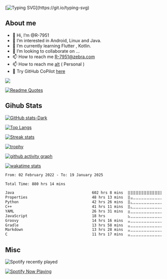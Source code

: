 [![Typing SVG](https://readme-typing-svg.demolab.com?font=Fira+Code&pause=1000&width=435&lines=Hi%2C+I'm+Rahul;Welcome+to+my+Profile!;Check+it+out!)](https://git.io/typing-svg)

## About me 
- 👋 Hi, I’m @R-7951
- 👀 I’m interested in Android, Linux and Java.
- 🌱 I’m currently learning Flutter , Kotlin.
- 💞️ I’m looking to collaborate on ...
- 📫 How to reach me R-7951@zebra.com
- 📫 How to reach me [alt](https://github.com/cptmacp) ( Personal ) 
- :robot: Try GitHub CoPilot [here](https://copilot.github.com/)

![](https://komarev.com/ghpvc/?username=r-7951&style=for-the-badge)

[![Readme Quotes](https://quotes-github-readme.vercel.app/api?type=horizontal&theme=dark)](https://github.com/piyushsuthar/github-readme-quotes)

## Gihub Stats

[![GitHub stats-Dark](https://github-readme-stats.vercel.app/api?username=R-7951&show_icons=true&theme=dark#gh-dark-mode-only)](https://github.com/R-7951/R-7951) 

[![Top Langs](https://github-readme-stats.vercel.app/api/top-langs/?username=R-7951&theme=dark)](https://github.com/R-7951/R-7951) 

[![Streak stats](https://github-readme-streak-stats.herokuapp.com/?user=R-7951&theme=dark)](https://github.com/R-7951/R-7951) 

[![trophy](https://github-profile-trophy.vercel.app/?username=r-7951&theme=onedark)](https://github.com/r-7951/github-profile-trophy)

[![github activity graph](https://github-readme-activity-graph.vercel.app/graph?username=r-7951&bg_color=000000&color=6CE287&line=FFEE4A&point=FE9600)](https://vineelsai.com)


[![wakatime stats](https://github-readme-stats.vercel.app/api/wakatime?username=r7951&theme=dark)](https://github.com/R-7951/R-7951)


<!--START_SECTION:activity-->


<!--END_SECTION:activity-->


<!--START_SECTION:waka-->

```txt
From: 02 February 2022 - To: 19 January 2025

Total Time: 880 hrs 14 mins

Java                                   602 hrs 8 mins  ⣿⣿⣿⣿⣿⣿⣿⣿⣿⣿⣿⣿⣿⣿⣿⣿⣷⣀⣀⣀⣀⣀⣀⣀⣀   67.62 %
Properties                             48 hrs 13 mins  ⣿⣤⣀⣀⣀⣀⣀⣀⣀⣀⣀⣀⣀⣀⣀⣀⣀⣀⣀⣀⣀⣀⣀⣀⣀   05.42 %
Python                                 42 hrs 26 mins  ⣿⣄⣀⣀⣀⣀⣀⣀⣀⣀⣀⣀⣀⣀⣀⣀⣀⣀⣀⣀⣀⣀⣀⣀⣀   04.77 %
C++                                    41 hrs 11 mins  ⣿⣄⣀⣀⣀⣀⣀⣀⣀⣀⣀⣀⣀⣀⣀⣀⣀⣀⣀⣀⣀⣀⣀⣀⣀   04.63 %
YAML                                   26 hrs 31 mins  ⣶⣀⣀⣀⣀⣀⣀⣀⣀⣀⣀⣀⣀⣀⣀⣀⣀⣀⣀⣀⣀⣀⣀⣀⣀   02.98 %
JavaScript                             18 hrs          ⣦⣀⣀⣀⣀⣀⣀⣀⣀⣀⣀⣀⣀⣀⣀⣀⣀⣀⣀⣀⣀⣀⣀⣀⣀   02.02 %
Groovy                                 14 hrs 16 mins  ⣤⣀⣀⣀⣀⣀⣀⣀⣀⣀⣀⣀⣀⣀⣀⣀⣀⣀⣀⣀⣀⣀⣀⣀⣀   01.60 %
Gradle                                 13 hrs 58 mins  ⣤⣀⣀⣀⣀⣀⣀⣀⣀⣀⣀⣀⣀⣀⣀⣀⣀⣀⣀⣀⣀⣀⣀⣀⣀   01.57 %
Markdown                               13 hrs 28 mins  ⣤⣀⣀⣀⣀⣀⣀⣀⣀⣀⣀⣀⣀⣀⣀⣀⣀⣀⣀⣀⣀⣀⣀⣀⣀   01.51 %
C                                      11 hrs 17 mins  ⣤⣀⣀⣀⣀⣀⣀⣀⣀⣀⣀⣀⣀⣀⣀⣀⣀⣀⣀⣀⣀⣀⣀⣀⣀   01.27 %
```

<!--END_SECTION:waka-->


<!---
R-7951/R-7951 is a ✨ special ✨ repository because its `README.md` (this file) appears on your GitHub profile.
You can click the Preview link to take a look at your changes.
--->

## Misc

![Spotify recently played](https://spotify-recently-played-readme.vercel.app/api?user=rahulnegi1409)

[![Spotify Now Playing](https://spotify-github-profile.kittinanx.com/api/view.svg?uid=rahulnegi1409&cover_image=true&theme=default&show_offline=true&background_color=121212&interchange=true&bar_color=53b14f&bar_color_cover=true)](https://spotify-github-profile.kittinanx.com/api/view.svg?uid=rahulnegi1409&redirect=true)
